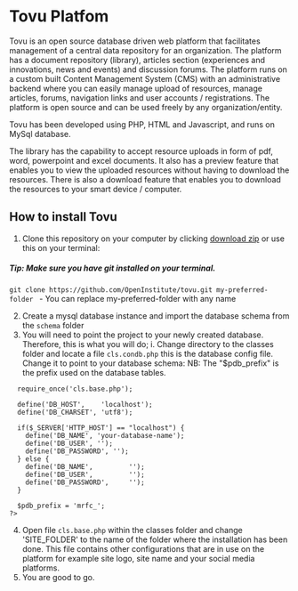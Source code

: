 # Tovu Platfom
Tovu is an open source database driven web platform that facilitates management of a central data repository for an organization. The platform has a document repository (library), articles section (experiences and innovations, news and events) and discussion forums. The platform runs on a custom built Content Management System (CMS) with an administrative backend where you can easily manage upload of resources, manage articles, forums, navigation links and user accounts / registrations. The platform is open source and can be used freely by any organization/entity.

Tovu has been developed using PHP, HTML and Javascript, and runs on MySql database.

The library has the capability to accept resource uploads in form of pdf, word, powerpoint and excel documents. It also has a preview feature that enables you to view the uploaded resources without having to download the resources. There is also a download feature that enables you to download the resources to your smart device / computer.

## How to install Tovu

1. Clone this repository on your computer by clicking <a href="https://github.com/TovuInitiative/Tovu/archive/master.zip" target="blank"> download zip</a> or use this on your terminal:
##### Tip: Make sure you have git installed on your terminal.
```git clone https://github.com/OpenInstitute/tovu.git my-preferred-folder ``` - You can replace my-preferred-folder with any name
    
2. Create a mysql database instance and import the database schema from the `schema` folder
3. You will need to point the project to your newly created database. Therefore, this is what you will do;
  i. Change directory to the classes folder and locate a file `cls.condb.php` this is the database config file. Change it to point to your database schema: NB: The "$pdb_prefix" is the prefix used on the database tables. 
  ```<?php
    require_once('cls.base.php');
    
    define('DB_HOST',    'localhost');
    define('DB_CHARSET', 'utf8');
    
    if($_SERVER['HTTP_HOST'] == "localhost") { 
      define('DB_NAME', 'your-database-name');	
      define('DB_USER', '');
      define('DB_PASSWORD', '');
    } else {
      define('DB_NAME', 		'');	
      define('DB_USER', 	 	'');
      define('DB_PASSWORD', 	''); 
    }
    
    $pdb_prefix = 'mrfc_';
?>
``` 
4. Open file `cls.base.php` within the classes folder and change 'SITE_FOLDER' to the name of the folder where the installation has been done. This file contains other configurations that are in use on the platform for example site logo, site name and your social media platforms. 
5. You are good to go.




    
    
    


